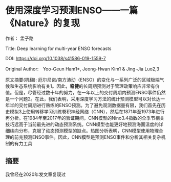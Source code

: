 # 使用深度学习预测ENSO——一篇《Nature》的复现

作者： 孟子路

Title: Deep learning for multi-year ENSO forecasts

DOI: https://doi.org/10.1038/s41586-019-1559-7

Original Author:　Yoo-Geun Ham1*, Jeong-Hwan Kim1 & Jing-Jia Luo2,3

原文摘要(机翻): 厄尔尼诺/南方涛动（ENSO）的变化与一系列广泛的区域极端气候和生态系统影响有关1。因此，**稳健**的长周期预测对于管理政策响应非常有价值。但是，尽管经过数十年的努力，在一年以上的交付周期内预测ENSO事件仍然是一个问题2。在此，我们表明，采用深度学习方法的统计预测模型可以对长达一年半的交付周期进行熟练的ENSO预测。为了避免观测数据量有限，我们首先在历史模拟3上使用转移学习训练卷积神经网络（CNN），然后在1871年至1973年进行再分析。在1984年至2017年的验证期间，CNN模型的Nino3.4指数的全季节相关技巧远高于当前最先进的动态预测系统。CNN模型也能更好地预测海面温度的详细纬向分布，克服了动态预测模型的缺点。热图分析表明，CNN模型使用物理合理的前兆预测ENSO事件。因此，CNN模型是预测ENSO事件和分析其相关复杂机制的有力工具 

## 摘要

我曾经在2020年发文章复现过









